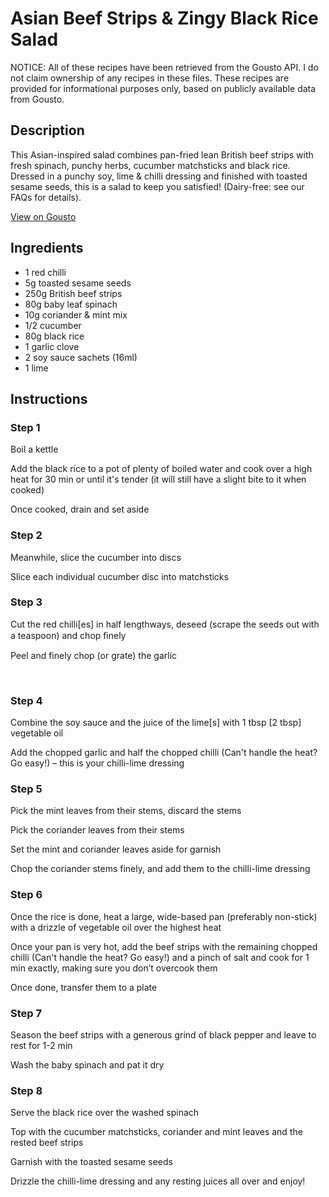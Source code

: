 # Asian Beef Strips & Zingy Black Rice Salad

NOTICE: All of these recipes have been retrieved from the Gousto API. I do not claim ownership of any recipes in these files. These recipes are provided for informational purposes only, based on publicly available data from Gousto.

## Description

This Asian-inspired salad combines pan-fried lean British beef strips with fresh spinach, punchy herbs, cucumber matchsticks and black rice. Dressed in a punchy soy, lime & chilli dressing and finished with toasted sesame seeds, this is a salad to keep you satisfied! (Dairy-free: see our FAQs for details).

[View on Gousto](https://www.gousto.co.uk/recipes/cookbook/asian-beef-strips-zingy-black-rice-salad)

## Ingredients

- 1 red chilli
- 5g toasted sesame seeds
- 250g British beef strips
- 80g baby leaf spinach
- 10g coriander & mint mix
- 1/2 cucumber
- 80g black rice
- 1 garlic clove
- 2 soy sauce sachets (16ml)
- 1 lime

## Instructions


### Step 1

Boil a kettle


Add the black rice to a pot of plenty of boiled water and cook over a high heat for 30 min or until it's tender (it will still have a slight bite to it when cooked)


Once cooked, drain and set aside


### Step 2

Meanwhile, slice the cucumber into discs


Slice each individual cucumber disc&nbsp;into matchsticks&nbsp;


### Step 3

Cut the red&nbsp;chilli<span class="text-danger">[es]</span> in half lengthways, deseed (scrape the seeds out with a teaspoon) and chop ﬁnely


Peel and finely chop (or grate) the garlic&nbsp;


&nbsp;


### Step 4

Combine the soy sauce&nbsp;and&nbsp;the juice of the lime<span class="text-danger">[s]</span> with 1 tbsp<span class="text-danger"> [2 tbsp]</span> vegetable oil


Add the chopped garlic and half the chopped chilli (Can't handle the heat? Go easy!) &ndash; this is your chilli-lime dressing&nbsp;


### Step 5

Pick the mint leaves from their stems, discard the stems&nbsp;


Pick the coriander leaves from their stems


Set the mint and coriander leaves aside for garnish


Chop the coriander stems finely, and add them to the chilli-lime dressing


### Step 6

Once the rice is done, heat a large, wide-based pan (preferably non-stick) with a drizzle of vegetable oil over the highest heat


Once your pan is very hot, add the beef strips with the remaining chopped chilli (Can't handle the heat? Go easy!) and a pinch of salt and cook for 1 min exactly, making sure you don&rsquo;t overcook them


Once done, transfer them to a plate


### Step 7

Season the beef strips&nbsp;with a generous grind of black pepper and leave to rest for 1-2 min


Wash the baby spinach and pat it dry

### Step 8

Serve the black rice over the washed&nbsp;spinach


Top with the cucumber matchsticks, coriander and mint leaves and the rested beef strips&nbsp;


Garnish with the toasted sesame seeds


Drizzle the chilli-lime dressing and any resting juices all over and enjoy!

